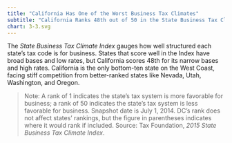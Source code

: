 ```yaml
---
title: "California Has One of the Worst Business Tax Climates"
subtitle: "California Ranks 48th out of 50 in the State Business Tax Climate Index (2015)"
chart: 3-3.svg
---
```

The *State Business Tax Climate Index* gauges how well structured each state’s tax code is for business. States that score well in the Index have broad bases and low rates, but California scores 48th for its narrow bases and high rates. California is the only bottom-ten state on the West Coast, facing stiff competition from better-ranked states like Nevada, Utah, Washington, and Oregon.

> Note: A rank of 1 indicates the state’s tax system is more favorable for business; a rank of 50 indicates
the state’s tax system is less favorable for business. Snapshot date is July 1, 2014. DC’s rank does not affect states’ rankings, but the figure in parentheses indicates where it would rank if included.
> Source: Tax Foundation, *2015 State Business Tax Climate Index*.
